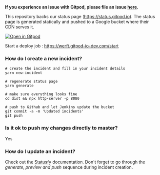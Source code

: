 **If you experience an issue with Gitpod, please file an issue [here](https://github.com/gitpod-io/gitpod/issues).**

This repository backs our status page (https://status.gitpod.io).
The status page is generated statically and pushed to a Google bucket where their CDN serves it.

[![Open in Gitpod](http://gitpod.io/button/open-in-gitpod.svg)](https://gitpod.io#https://github.com/gitpod-io/gitpod-status)

Start a deploy job : https://werft.gitpod-io-dev.com/start

### How do I create a new incident?
```
# create the incident and fill in your incident details
yarn new-incident

# regenerate status page
yarn generate

# make sure everything looks fine
cd dist && npx http-server -p 8080

# push to Github and let Jenkins update the bucket
git commit -a -m 'Updated incidents'
git push
```

### Is it ok to push my changes directly to master?
Yes

### How do I update an incident?
Check out the [Statusfy](https://docs.statusfy.co/guide/incidents.html#updates-containers) documentation.
Don't forget to go through the _generate, preview and push_ sequence during incident creation.
